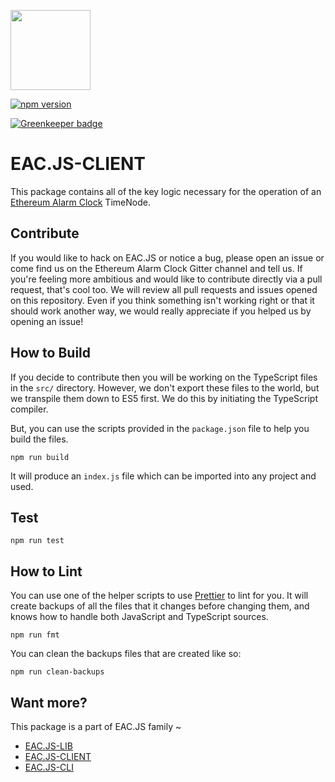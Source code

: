 [<img src="https://s3.amazonaws.com/chronologic.network/ChronoLogic_logo.svg" width="128px">](https://github.com/chronologic)

[![npm version](https://badge.fury.io/js/eac.js-client.svg)](https://badge.fury.io/js/eac.js-client)

[![Greenkeeper badge](https://badges.greenkeeper.io/ethereum-alarm-clock/eac.js-client.svg)](https://greenkeeper.io/)

# EAC.JS-CLIENT

This package contains all of the key logic necessary for the operation of an [Ethereum Alarm Clock](https://github.com/ethereum-alarm-clock/ethereum-alarm-clock) TimeNode. 

## Contribute

If you would like to hack on EAC.JS or notice a bug, please open an issue or come find us on the Ethereum Alarm Clock Gitter channel and tell us. If you're feeling more ambitious and would like to contribute directly via a pull request, that's cool too. We will review all pull requests and issues opened on this repository. Even if you think something isn't working right or that it should work another way, we would really appreciate if you helped us by opening an issue!

## How to Build

If you decide to contribute then you will be working on the TypeScript files in the `src/` directory. However, we don't export these files to the world, but we transpile them down to ES5 first. We do this by initiating the TypeScript compiler.

But, you can use the scripts provided in the `package.json` file to help you build the files.

```
npm run build
```

It will produce an `index.js` file which can be imported into any project and used.

## Test
```
npm run test
```

## How to Lint

You can use one of the helper scripts to use [Prettier]() to lint for you. It will create backups of all the files that it changes before changing them, and knows how to handle both JavaScript and TypeScript sources.

``` 
npm run fmt
```

You can clean the backups files that are created like so:

```
npm run clean-backups
```

## Want more?

This package is a part of EAC.JS family ~
* [EAC.JS-LIB](https://github.com/ethereum-alarm-clock/eac.js-lib)
* [EAC.JS-CLIENT](https://github.com/ethereum-alarm-clock/eac.js-client)
* [EAC.JS-CLI](https://github.com/ethereum-alarm-clock/eac.js-cli)
